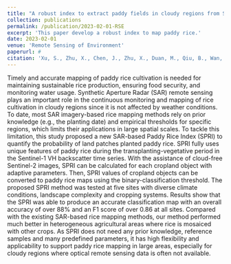 ```yaml
---
title: "A robust index to extract paddy fields in cloudy regions from SAR time series"
collection: publications
permalink: /publication/2023-02-01-RSE
excerpt: 'This paper develop a robust index to map paddy rice.'
date: 2023-02-01
venue: 'Remote Sensing of Environment'
paperurl: # 
citation: 'Xu, S., Zhu, X., Chen, J., Zhu, X., Duan, M., Qiu, B., Wan, L., Tan, X., Xu, Y.N., & Cao, R. (2023). A robust index to extract paddy fields in cloudy regions from SAR time series. Remote Sensing of Environment, 285, 113374. https://doi.org/10.1016/j.rse.2022.113374.'
---
```


Timely and accurate mapping of paddy rice cultivation is needed for maintaining sustainable rice production, ensuring food security, and monitoring water usage. Synthetic Aperture Radar (SAR) remote sensing plays an important role in the continuous monitoring and mapping of rice cultivation in cloudy regions since it is not affected by weather conditions. To date, most SAR imagery-based rice mapping methods rely on prior knowledge (e.g., the planting date) and empirical thresholds for specific regions, which limits their applications in large spatial scales. To tackle this limitation, this study proposed a new SAR-based Paddy Rice Index (SPRI) to quantify the probability of land patches planted paddy rice. SPRI fully uses unique features of paddy rice during the transplanting-vegetative period in the Sentinel-1 VH backscatter time series. With the assistance of cloud-free Sentinel-2 images, SPRI can be calculated for each cropland object with adaptive parameters. Then, SPRI values of cropland objects can be converted to paddy rice maps using the binary-classification threshold. The proposed SPRI method was tested at five sites with diverse climate conditions, landscape complexity and cropping systems. Results show that the SPRI was able to produce an accurate classification map with an overall accuracy of over 88% and an F1 score of over 0.86 at all sites. Compared with the existing SAR-based rice mapping methods, our method performed much better in heterogeneous agricultural areas where rice is mosaiced with other crops. As SPRI does not need any prior knowledge, reference samples and many predefined parameters, it has high flexibility and applicability to support paddy rice mapping in large areas, especially for cloudy regions where optical remote sensing data is often not available.
